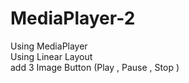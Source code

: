 # MediaPlayer-2
 Using MediaPlayer <br>
Using Linear Layout <br>
add 3 Image Button (Play , Pause , Stop ) <br> 
